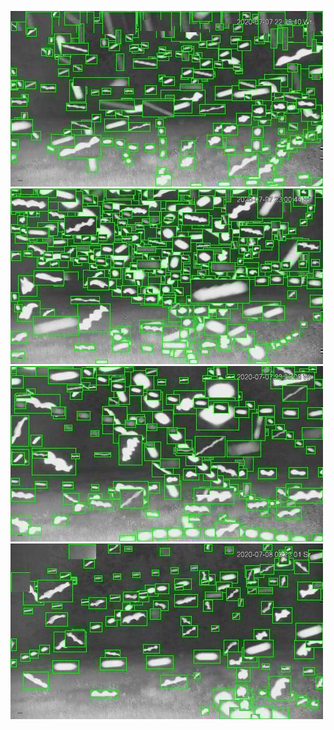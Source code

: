 ![20200707-222944-225949](in/20200707/20200707-222944-225949_0_.jpg)
![20200707-225954-232959](in/20200707/20200707-225954-232959_0_.jpg)
![20200707-233004-000004](in/20200707/20200707-233004-000004_0_.jpg)
![20200708-000009-003014](in/20200708/20200708-000009-003014_0_.jpg)
